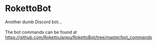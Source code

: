 # RokettoBot
Another dumb Discord bot...
<br/>
<br/>
The bot commands can be found at https://github.com/RokettoJanpu/RokettoBot/tree/master/bot_commands

